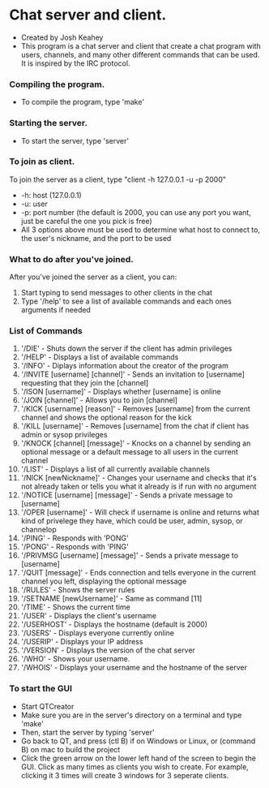 # Chat server and client.
  - Created by Josh Keahey
  - This program is a chat server and client that create a chat program with users, channels, and 
	many other different commands that can be used. It is inspired by the IRC protocol.

### Compiling the program.
  - To compile the program, type 'make'

### Starting the server.
  - To start the server, type 'server'

### To join as client.
To join the server as a client, type "client -h 127.0.0.1 -u <username> -p 2000"
  - -h: host (127.0.0.1)
  - -u: user
  - -p: port number (the default is 2000, you can use any port you want, just be careful the one you pick is free)
  - All 3 options above must be used to determine what host to connect to, the user's nickname, and the port to be used

### What to do after you've joined.
After you've joined the server as a client, you can: 
  1. Start typing to send messages to other clients in the chat
  2. Type '/help' to see a list of available commands and each ones arguments if needed

### List of Commands
  1. '/DIE' - Shuts down the server if the client has admin privileges
  2. '/HELP' - Displays a list of available commands
  3. '/INFO' - Diplays information about the creator of the program
  4. '/INVITE [username] [channel]' - Sends an invitation to [username] requesting that they join the [channel]
  5. '/ISON [username]' - Displays whether [username] is online
  6. '/JOIN [channel]' - Allows you to join [channel] 
  7. '/KICK [username] [reason]' - Removes [username] from the current channel and shows the optional reason for the kick
  8. '/KILL [username]' - Removes [username] from the chat if client has admin or sysop privileges
  9. '/KNOCK [channel] [message]' - Knocks on a channel by sending an optional message or a default message to all users 
  in the current channel
  10. '/LIST' - Displays a list of all currently available channels
  11. '/NICK [newNickname]' - Changes your username and checks that it's not already taken or tells you what it already 
  is if run with no argument
  12. '/NOTICE [username] [message]' - Sends a private message to [username]
  13. '/OPER [username]' - Will check if username is online and returns what kind of privelege they have, which could be 
  user, admin, sysop, or channelop
  14. '/PING' - Responds with 'PONG'
  15. '/PONG' - Responds with 'PING'
  16. '/PRIVMSG [username] [message]' - Sends a private message to [username]
  17. '/QUIT [message]' - Ends connection and tells everyone in the current channel you left, displaying the optional 
  message
  18. '/RULES' - Shows the server rules
  19. '/SETNAME [newUsername]' - Same as command [11]
  20. '/TIME' - Shows the current time
  21. '/USER' - Displays the client's username
  22. '/USERHOST' - Displays the hostname (default is 2000)
  23. '/USERS' - Displays everyone currently online
  24. '/USERIP' - Displays your IP address
  25. '/VERSION' - Displays the version of the chat server
  26. '/WHO' - Shows your username.
  27. '/WHOIS' - Displays your username and the hostname of the server

### To start the GUI
  - Start QTCreator
  - Make sure you are in the server's directory on a terminal and type 'make'
  - Then, start the server by typing 'server'
  - Go back to QT, and press (ctl B) if on Windows or Linux, or (command B) on mac to build the project
  - Click the green arrow on the lower left hand of the screen to begin the GUI. Click as many times as clients you wish
  to create. For example, clicking it 3 times will create 3 windows for 3 seperate clients.
